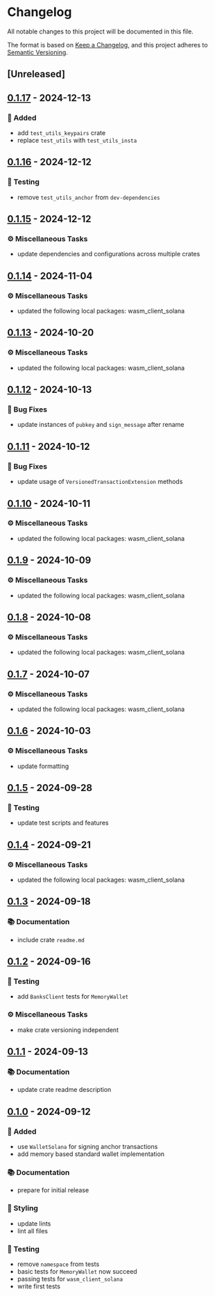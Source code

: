 # Changelog

All notable changes to this project will be documented in this file.

The format is based on [Keep a Changelog](https://keepachangelog.com/en/1.0.0/),
and this project adheres to [Semantic Versioning](https://semver.org/spec/v2.0.0.html).

## [Unreleased]

## [0.1.17](https://github.com/ifiokjr/wasm_solana/compare/memory_wallet@v0.1.16...memory_wallet@v0.1.17) - 2024-12-13

### <!-- 0 -->🎉 Added

- add `test_utils_keypairs` crate
- replace `test_utils` with `test_utils_insta`

## [0.1.16](https://github.com/ifiokjr/wasm_solana/compare/wallet_standard_wallets@v0.1.15...wallet_standard_wallets@v0.1.16) - 2024-12-12

### <!-- 6 -->🧪 Testing

- remove `test_utils_anchor` from `dev-dependencies`

## [0.1.15](https://github.com/ifiokjr/wasm_solana/compare/wallet_standard_wallets@v0.1.14...wallet_standard_wallets@v0.1.15) - 2024-12-12

### <!-- 7 -->⚙️ Miscellaneous Tasks

- update dependencies and configurations across multiple crates

## [0.1.14](https://github.com/ifiokjr/wasm_solana/compare/wallet_standard_wallets@v0.1.13...wallet_standard_wallets@v0.1.14) - 2024-11-04

### <!-- 7 -->⚙️ Miscellaneous Tasks

- updated the following local packages: wasm_client_solana

## [0.1.13](https://github.com/ifiokjr/wasm_solana/compare/wallet_standard_wallets@v0.1.12...wallet_standard_wallets@v0.1.13) - 2024-10-20

### <!-- 7 -->⚙️ Miscellaneous Tasks

- updated the following local packages: wasm_client_solana

## [0.1.12](https://github.com/ifiokjr/wasm_solana/compare/wallet_standard_wallets@v0.1.11...wallet_standard_wallets@v0.1.12) - 2024-10-13

### <!-- 1 -->🐛 Bug Fixes

- update instances of `pubkey` and `sign_message` after rename

## [0.1.11](https://github.com/ifiokjr/wasm_solana/compare/wallet_standard_wallets@v0.1.10...wallet_standard_wallets@v0.1.11) - 2024-10-12

### <!-- 1 -->🐛 Bug Fixes

- update usage of `VersionedTransactionExtension` methods

## [0.1.10](https://github.com/ifiokjr/wasm_solana/compare/wallet_standard_wallets@v0.1.9...wallet_standard_wallets@v0.1.10) - 2024-10-11

### <!-- 7 -->⚙️ Miscellaneous Tasks

- updated the following local packages: wasm_client_solana

## [0.1.9](https://github.com/ifiokjr/wasm_solana/compare/wallet_standard_wallets@v0.1.8...wallet_standard_wallets@v0.1.9) - 2024-10-09

### <!-- 7 -->⚙️ Miscellaneous Tasks

- updated the following local packages: wasm_client_solana

## [0.1.8](https://github.com/ifiokjr/wasm_solana/compare/wallet_standard_wallets@v0.1.7...wallet_standard_wallets@v0.1.8) - 2024-10-08

### <!-- 7 -->⚙️ Miscellaneous Tasks

- updated the following local packages: wasm_client_solana

## [0.1.7](https://github.com/ifiokjr/wasm_solana/compare/wallet_standard_wallets@v0.1.6...wallet_standard_wallets@v0.1.7) - 2024-10-07

### <!-- 7 -->⚙️ Miscellaneous Tasks

- updated the following local packages: wasm_client_solana

## [0.1.6](https://github.com/ifiokjr/wasm_solana/compare/wallet_standard_wallets@v0.1.5...wallet_standard_wallets@v0.1.6) - 2024-10-03

### <!-- 7 -->⚙️ Miscellaneous Tasks

- update formatting

## [0.1.5](https://github.com/ifiokjr/wasm_solana/compare/wallet_standard_wallets@v0.1.4...wallet_standard_wallets@v0.1.5) - 2024-09-28

### <!-- 6 -->🧪 Testing

- update test scripts and features

## [0.1.4](https://github.com/ifiokjr/wasm_solana/compare/wallet_standard_wallets@v0.1.3...wallet_standard_wallets@v0.1.4) - 2024-09-21

### <!-- 7 -->⚙️ Miscellaneous Tasks

- updated the following local packages: wasm_client_solana

## [0.1.3](https://github.com/ifiokjr/wasm_solana/compare/wallet_standard_wallets@v0.1.2...wallet_standard_wallets@v0.1.3) - 2024-09-18

### <!-- 3 -->📚 Documentation

- include crate `readme.md`

## [0.1.2](https://github.com/ifiokjr/wasm_solana/compare/wallet_standard_wallets@v0.1.1...wallet_standard_wallets@v0.1.2) - 2024-09-16

### <!-- 6 -->🧪 Testing

- add `BanksClient` tests for `MemoryWallet`

### <!-- 7 -->⚙️ Miscellaneous Tasks

- make crate versioning independent

## [0.1.1](https://github.com/ifiokjr/wasm_solana/compare/wallet_standard_wallets@v0.1.0...wallet_standard_wallets@v0.1.1) - 2024-09-13

### <!-- 3 -->📚 Documentation

- update crate readme description

## [0.1.0](https://github.com/ifiokjr/wasm_solana/releases/tag/wallet_standard_wallets@v0.1.0) - 2024-09-12

### <!-- 0 -->🎉 Added

- use `WalletSolana` for signing anchor transactions
- add memory based standard wallet implementation

### <!-- 3 -->📚 Documentation

- prepare for initial release

### <!-- 5 -->🎨 Styling

- update lints
- lint all files

### <!-- 6 -->🧪 Testing

- remove `namespace` from tests
- basic tests for `MemoryWallet` now succeed
- passing tests for `wasm_client_solana`
- write first tests

